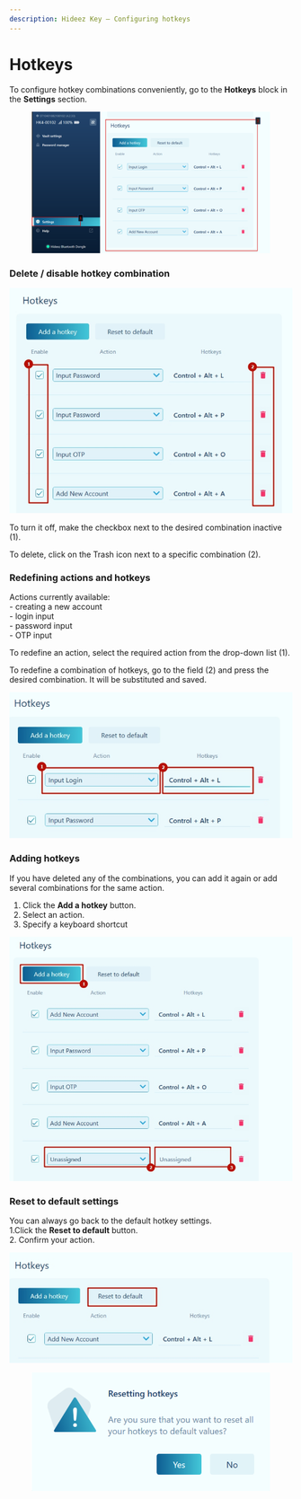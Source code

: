 ```yaml
---
description: Hideez Key — Configuring hotkeys
---
```


# Hotkeys

To configure hotkey combinations conveniently, go to the **Hotkeys** block in the **Settings** section.

<figure><img src="../../../.gitbook/assets/image (82).png" alt=""><figcaption></figcaption></figure>

### Delete / disable hotkey combination

![](<../../../.gitbook/assets/image (290).png>)

To turn it off, make the checkbox next to the desired combination inactive (1).&#x20;

To delete, click on the Trash icon next to a specific combination (2).

### Redefining actions and hotkeys

Actions currently available:\
&#x20;\- creating a new account\
&#x20;\- login input\
&#x20;\- password input\
&#x20;\- OTP input

To redefine an action, select the required action from the drop-down list (1).

To redefine a combination of hotkeys, go to the field (2) and press the desired combination. It will be substituted and saved.

![](<../../../.gitbook/assets/image (217).png>)

### Adding hotkeys

If you have deleted any of the combinations, you can add it again or add several combinations for the same action.

1. Click the **Add a hotkey** button.&#x20;
2. Select an action.&#x20;
3. Specify a keyboard shortcut

![](<../../../.gitbook/assets/image (165).png>)

### Reset to default settings

You can always go back to the default hotkey settings. \
1.Click the **Reset to default** button.\
2\. Confirm your action.

![](<../../../.gitbook/assets/image (128).png>)

<figure><img src="../../../.gitbook/assets/image (83).png" alt=""><figcaption></figcaption></figure>
